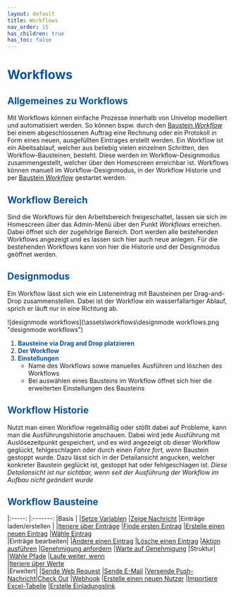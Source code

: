 ```yaml
---
layout: default
title: Workflows
nav_order: 15
has_children: true
has_toc: false
---
```


# <span style="color:#0b5394">**Workflows**</span>
## <span style="color:#0b5394">Allgemeines zu Workflows</span>

Mit Workflows können einfache Prozesse innerhalb von Univelop modelliert und automatisiert werden.
So können bspw. durch den [Baustein *Workflow*](/docs/record-spec-settings/grand-child-expanded/workflow.html) bei einem abgeschlossenen Auftrag eine Rechnung oder ein Protokoll in Form eines neuen, ausgefüllten Eintrages erstellt werden.
Ein Workflow ist ein Abeitsablauf, welcher aus beliebig vielen einzelnen Schritten, den Workflow-Bausteinen, besteht. Diese werden im Workflow-Designmodus zusammengestellt, welcher über den Homescreen erreichbar ist. 
Workflows können manuell im Workflow-Designmodus, in der Workflow Historie und per [Baustein *Workflow*](/docs/record-spec-settings/grand-child-expanded/workflow.html) gestartet werden.

## <span style="color:#0b5394">Workflow Bereich</span>

Sind die Workflows für den Arbeitsbereich freigeschaltet, lassen sie sich im Homescreen über das Admin-Menü über den Punkt *Workflows* erreichen. Dabei öffnet sich der zugehörige Bereich.
Dort werden alle bestehenden Workflows angezeigt und es lassen sich hier auch neue anlegen. Für die bestehenden Workflows kann von hier die Historie und der Designmodus geöffnet werden.

## <span style="color:#0b5394">Designmodus</span>

Ein Workflow lässt sich wie ein Listeneintrag mit Bausteinen per Drag-and-Drop zusammenstellen. Dabei ist der Workflow ein wasserfallartiger Ablauf, sprich er läuft nur in eine Richtung ab. 

![designmode workflows](\assets\workflows\designmode workflows.png "designmode workflows")

1. <span style="color:#0b5394">**Bausteine via Drag and Drop platzieren**</span>
2. <span style="color:#0b5394">**Der Workflow**</span>
3. <span style="color:#0b5394">**Einstellungen**</span>
    - Name des Workflows sowie manuelles Ausführen und löschen des Workflows
    - Bei auswählen eines Bausteins im Workflow öffnet sich hier die erweiterten Einstellungen des Bausteins

## <span style="color:#0b5394">Workflow Historie</span>

Nutzt man einen Workflow regelmäßig oder stößt dabei auf Probleme, kann man die Ausführungshistorie anschauen.
Dabei wird jede Ausführung mit Auslösezeitpunkt gespeichert, und es wird angezeigt ob dieser Workflow geglückt, fehlgeschlagen oder durch einen *Fahre fort, wenn* Baustein gestoppt wurde.
Dazu lässt sich in der Detailansicht angucken, welcher konkreter Baustein geglückt ist, gestoppt hat oder fehlgeschlagen ist.
*Diese Detailansicht ist nur sichtbar, wenn seit der Ausführung der Workflow im Aufbau nicht geändert wurde*


## <span style="color:#0b5394">Workflow Bausteine</span>

|:-----:            |:-------:
|Basis | 
|[Setze Variablen](/docs/workflows/grand-childs-bricks/set-variable.html) |[Zeige Nachricht](/docs/workflows/grand-childs-bricks/send-notification.html) 
 |Einträge laden/erstellen |
  |[Iteriere über Einträge](/docs/workflows/grand-childs-bricks/iterate-records.html) 
 |[Finde ersten Eintrag](/docs/workflows/grand-childs-bricks/get-first-record.html) |[Erstelle einen neuen Eintrag](/docs/workflows/grand-childs-bricks/create-record.html) 
|[Wähle Eintrag](/docs/workflows/grand-childs-bricks/choose-record.html)  
 |Einträge bearbeiten| 
 |[Ändere einen Eintrag](/docs/workflows/grand-childs-bricks/alter-record.html) |[Lösche einen Eintrag](/docs/workflows/grand-childs-bricks/delete-record.html) 
 |[Aktion ausführen](/docs/workflows/grand-childs-bricks/run-action.html) |[Genehmigung anfordern](/docs/workflows/grand-childs-bricks/request-approval.html) 
 |[Warte auf Genehmigung](/docs/workflows/grand-childs-bricks/await-approval.html) 
  |Struktur|
 |[Wähle Pfade](/docs/workflows/grand-childs-bricks/choose-path.html) |[Laufe weiter, wenn](/docs/workflows/grand-childs-bricks/continue-if.html)  
 |[Iteriere über Werte](/docs/workflows/grand-childs-bricks/iterate-values.html)  
  |Erweitert|
  |[Sende Web Request](/docs/workflows/grand-childs-bricks/web-request.html) |[Sende E-Mail](/docs/workflows/grand-childs-bricks/send-mail.html)
|[Versende Push-Nachricht](/docs/workflows/grand-childs-bricks/choose-record.html)|[Check Out](/docs/workflows/grand-childs-bricks/check-out.html)
  |[Webhook](/docs/workflows/grand-childs-bricks/webhook.html) |[Erstelle einen neuen Nutzer](/docs/workflows/grand-childs-bricks/create-user.html)
  |[Importiere Excel-Tabelle](/docs/workflows/grand-childs-bricks/import-excel.html) |[Erstelle Einladungslink](/docs/workflows/grand-childs-bricks/create-invitation-link.html)
